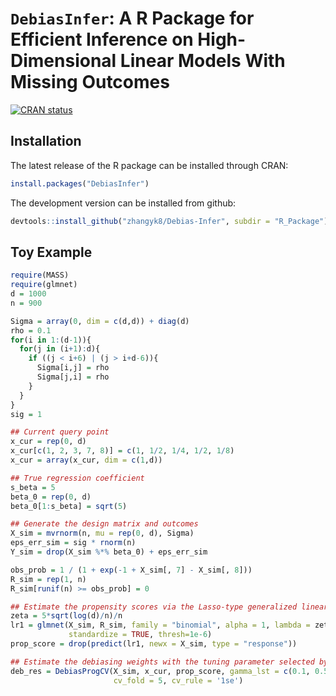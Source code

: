 # ``DebiasInfer``: A R Package for Efficient Inference on High-Dimensional Linear Models With Missing Outcomes

<!-- badges: start -->
[![CRAN status](https://www.r-pkg.org/badges/version/DebiasInfer)](https://CRAN.R-project.org/package=DebiasInfer)
<!-- badges: end -->

## Installation

The latest release of the R package can be installed through CRAN:

```R
install.packages("DebiasInfer")
```

The development version can be installed from github:

```R
devtools::install_github("zhangyk8/Debias-Infer", subdir = "R_Package")
```

## Toy Example

```R
require(MASS)
require(glmnet)
d = 1000
n = 900

Sigma = array(0, dim = c(d,d)) + diag(d)
rho = 0.1
for(i in 1:(d-1)){
  for(j in (i+1):d){
    if ((j < i+6) | (j > i+d-6)){
      Sigma[i,j] = rho
      Sigma[j,i] = rho
    }
  }
}
sig = 1

## Current query point
x_cur = rep(0, d)
x_cur[c(1, 2, 3, 7, 8)] = c(1, 1/2, 1/4, 1/2, 1/8)
x_cur = array(x_cur, dim = c(1,d))

## True regression coefficient
s_beta = 5
beta_0 = rep(0, d)
beta_0[1:s_beta] = sqrt(5)

## Generate the design matrix and outcomes
X_sim = mvrnorm(n, mu = rep(0, d), Sigma)
eps_err_sim = sig * rnorm(n)
Y_sim = drop(X_sim %*% beta_0) + eps_err_sim

obs_prob = 1 / (1 + exp(-1 + X_sim[, 7] - X_sim[, 8]))
R_sim = rep(1, n)
R_sim[runif(n) >= obs_prob] = 0

## Estimate the propensity scores via the Lasso-type generalized linear model
zeta = 5*sqrt(log(d)/n)/n
lr1 = glmnet(X_sim, R_sim, family = "binomial", alpha = 1, lambda = zeta,
             standardize = TRUE, thresh=1e-6)
prop_score = drop(predict(lr1, newx = X_sim, type = "response"))

## Estimate the debiasing weights with the tuning parameter selected by cross-validations.
deb_res = DebiasProgCV(X_sim, x_cur, prop_score, gamma_lst = c(0.1, 0.5, 1),
                       cv_fold = 5, cv_rule = '1se')
```

